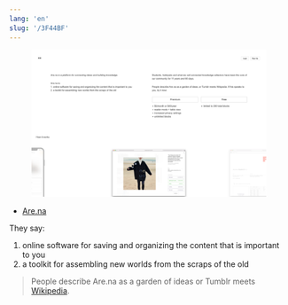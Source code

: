 ```yaml
---
lang: 'en'
slug: '/3F44BF'
---
```



<figure>

![412774.png](./../.././docs/assets/412774.png)


</figure>

- [Are.na](https://www.are.na/)

They say:

1. online software for saving and organizing the content that is important to you
2. a toolkit for assembling new worlds from the scraps of the old

> People describe Are.na as a garden of ideas or Tumblr meets [Wikipedia](./../.././docs/pages/Wikipedia.md).

<head>
  <html lang="en-US"/>
</head>
